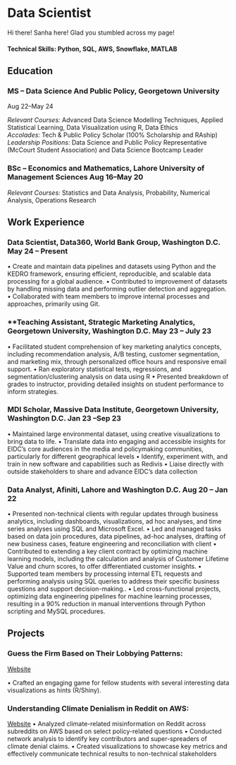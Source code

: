 # Data Scientist

Hi there! Sanha here! Glad you stumbled across my page!

#### Technical Skills: Python, SQL, AWS, Snowflake, MATLAB

## Education
### MS – Data Science And Public Policy, Georgetown University						
Aug 22–May 24
  
*Relevant Courses:* Advanced Data Science Modelling Techniques, Applied Statistical Learning, Data Visualization using R, Data Ethics <br>
*Accolades:* Tech & Public Policy Scholar (100% Scholarship and RAship) <br>
*Leadership Positions:* Data Science and Public Policy Representative (McCourt Student Association) and Data Science Bootcamp Leader <br>

### BSc – Economics and Mathematics, Lahore University of Management Sciences				Aug 16–May 20
*Relevant Courses:* Statistics and Data Analysis, Probability, Numerical Analysis, Operations Research 


## Work Experience

### Data Scientist, Data360, World Bank Group, Washington D.C. 			            		          May 24 – Present
  •	Create and maintain data pipelines and datasets using Python and the KEDRO framework, ensuring efficient, reproducible, and scalable data processing for a global audience.
  •	Contributed to improvement of datasets by handling missing data and performing outlier detection and aggregation.
  •	Collaborated with team members to improve internal processes and approaches, primarily using Git.

### **Teaching Assistant, Strategic Marketing Analytics, Georgetown University, Washington D.C. 	           May 23 – July 23
  •	Facilitated student comprehension of key marketing analytics concepts, including recommendation analysis, A/B testing, customer segmentation, and marketing mix, through personalized office hours and responsive email support.
  •	Ran exploratory statistical tests, regressions, and segmentation/clustering analysis on data using R
  •	Presented breakdown of grades to instructor, providing detailed insights on student performance to inform strategies.

### MDI Scholar, Massive Data Institute, Georgetown University, Washington D.C. 			             Jan 23 –Sep 23
  •	Maintained large environmental dataset, using creative visualizations to bring data to life.
  •	Translate data into engaging and accessible insights for EIDC’s core audiences in the media and policymaking communities, particularly for different geographical levels 
  •	Identify, experiment with, and train in new software and capabilities such as Redivis
  •	Liaise directly with outside stakeholders to share and advance EIDC’s data collection

### Data Analyst, Afiniti, Lahore and Washington D.C.						            Aug 20 – Jan 22
  •	Presented non-technical clients with regular updates through business analytics, including dashboards, visualizations, ad hoc analyses, and time series analyses using SQL and Microsoft Excel.
  •	Led and managed tasks based on data join procedures, data pipelines, ad-hoc analyses, drafting of new business cases, feature engineering and reconciliation with client
  •	Contributed to extending a key client contract by optimizing machine learning models, including the calculation and analysis of Customer Lifetime Value and churn scores, to offer differentiated customer insights.
  •	Supported team members by processing internal ETL requests and performing analysis using SQL queries to address their specific business questions and support decision-making.. 
  •	Led cross-functional projects, optimizing data engineering pipelines for machine learning processes, resulting in a 90% reduction in manual interventions through Python scripting and MySQL procedures.

## Projects
### Guess the Firm Based on Their Lobbying Patterns: 
[Website](https://sanhatahir.shinyapps.io/Guess_The_Firm/)

•	Crafted an engaging game for fellow students with several interesting data visualizations as hints (R/Shiny).

### Understanding Climate Denialism in Reddit on AWS: 
[Website](https://gu-ppol.github.io/spring-2024-reddit-bigdata-project-team-03/w1_exec.html)
•	Analyzed climate-related misinformation on Reddit across subreddits on AWS based on select policy-related questions
•	Conducted network analysis to identify key contributors and super-spreaders of climate denial claims.
•	Created visualizations to showcase key metrics and effectively communicate technical results to non-technical stakeholders

